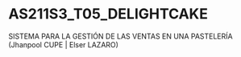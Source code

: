 # AS211S3_T05_DELIGHTCAKE
SISTEMA PARA LA GESTIÓN DE LAS VENTAS EN UNA PASTELERÍA (Jhanpool CUPE | Elser LAZARO)
